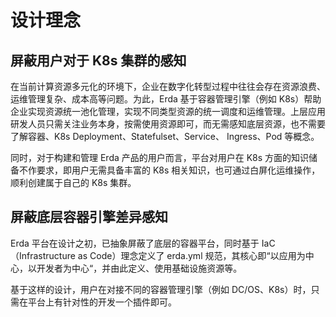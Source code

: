 # 设计理念
## 屏蔽用户对于 K8s 集群的感知

在当前计算资源多元化的环境下，企业在数字化转型过程中往往会存在资源浪费、运维管理复杂、成本高等问题。为此，Erda 基于容器管理引擎（例如 K8s）帮助企业实现资源统一池化管理，实现不同类型资源的统一调度和运维管理。上层应用研发人员只需关注业务本身，按需使用资源即可，而无需感知底层资源，也不需要了解容器、K8s Deployment、Statefulset、Service、 Ingress、Pod 等概念。

同时，对于构建和管理 Erda 产品的用户而言，平台对用户在 K8s 方面的知识储备不作要求，即用户无需具备丰富的 K8s 相关知识，也可通过白屏化运维操作，顺利创建属于自己的 K8s 集群。

## 屏蔽底层容器引擎差异感知
Erda 平台在设计之初，已抽象屏蔽了底层的容器平台，同时基于 IaC（Infrastructure as Code）理念定义了 erda.yml 规范，其核心即“以应用为中心，以开发者为中心“，并由此定义、使用基础设施资源等。

基于这样的设计，用户在对接不同的容器管理引擎（例如 DC/OS、K8s）时，只需在平台上有针对性的开发一个插件即可。









